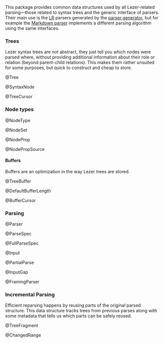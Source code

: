 This package provides common data structures used by all Lezer-related
parsing—those related to syntax trees and the generic interface of
parsers. Their main use is the [LR](#lr) parsers generated by the
[parser generator](#generator), but for example the [Markdown
parser](https://github.com/lezer-parser/markdown) implements a
different parsing algorithm using the same interfaces.

### Trees

Lezer syntax trees are _not_ abstract, they just tell you which nodes
were parsed where, without providing additional information about
their role or relation (beyond parent-child relations). This makes
them rather unsuited for some purposes, but quick to construct and
cheap to store.

@Tree

@SyntaxNode

@TreeCursor

### Node types

@NodeType

@NodeSet

@NodeProp

@NodePropSource

#### Buffers

Buffers are an optimization in the way Lezer trees are stored.

@TreeBuffer

@DefaultBufferLength

@BufferCursor

### Parsing

@Parser

@ParseSpec

@FullParseSpec

@Input

@PartialParse

@InputGap

@FramingParser

### Incremental Parsing

Efficient reparsing happens by reusing parts of the original parsed
structure. This data structure tracks trees from previous parses along
with some metadata that tells us which parts can be safely reused.

@TreeFragment

@ChangedRange

